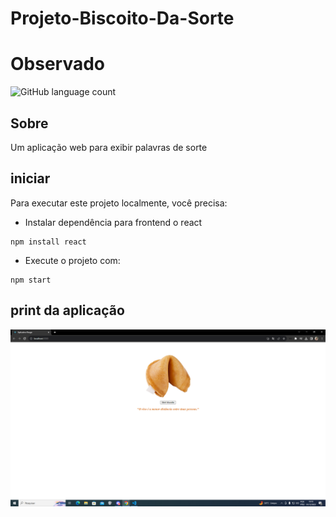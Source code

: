 # Projeto-Biscoito-Da-Sorte

# Observado

![GitHub language count](https://img.shields.io/github/languages/count/jjpegado/Projeto-Biscoito-Da-Sorte
)


## Sobre

Um aplicação web para exibir palavras de sorte

## iniciar

Para executar este projeto localmente, você precisa:

- Instalar dependência para frontend o react

```shell
npm install react 
```

- Execute o projeto com:

```shell
npm start
```
## print da aplicação

![](./src/assets/Captura%20de%20Tela%20(1).png)
